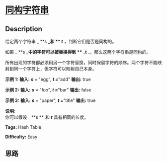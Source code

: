 # [同构字符串][title]

## Description

给定两个字符串  _ **s  **_和  ** _t_** ，判断它们是否是同构的。

如果  _ **s  **_中的字符可以被替换得到  ** _t  _**，那么这两个字符串是同构的。

所有出现的字符都必须用另一个字符替换，同时保留字符的顺序。两个字符不能映射到同一个字符上，但字符可以映射自己本身。

**示例 1:**
            **输入:** **_s_** = "egg", **_t =_**"add"    **输出:** true    

**示例 2:**
            **输入:** **_s_** = "foo", **_t =_**"bar"    **输出:** false

**示例 3:**
            **输入:** **_s_** = "paper", **_t =_**"title"    **输出:** true

**说明:**  
你可以假设  _ **s  **_和 **_t_** 具有相同的长度。


**Tags:** Hash Table

**Difficulty:** Easy

## 思路

[title]: https://leetcode-cn.com/problems/isomorphic-strings
